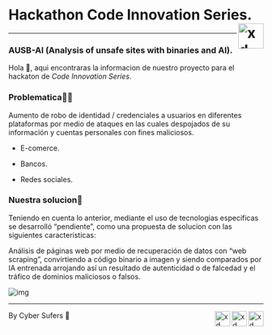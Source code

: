 
<p> 
<h1> Hackathon Code Innovation Series.<img align="right" alt="xd" width="50" src="https://i.giphy.com/media/du3J3cXyzhj75IOgvA/200.webp" /> </h1>
</p>

---
### AUSB-AI (Analysis of unsafe sites with binaries and AI). 

Hola 🙂, aqui encontraras la informacion de nuestro proyecto para el hackaton de _Code Innovation Series_.

### Problematica😵‍💫

Aumento de robo de identidad / credenciales a usuarios en diferentes plataformas por medio de ataques  en las cuales despojados de su información y cuentas personales con fines maliciosos. 

- E-comerce. 

- Bancos. 

- Redes sociales. 

### Nuestra solucion🚀

Teniendo en cuenta lo anterior, mediante el uso de tecnologias especificas se desarrolló  “pendiente”, como una propuesta de solucion con las siguientes caracteristicas: 

Análisis de páginas web por medio de recuperación de datos con “web scraping”, convirtiendo a código binario a imagen y siendo comparados por IA entrenada arrojando así un resultado de autenticidad o de falcedad y el  tráfico de dominios maliciosos o falsos.

![img](https://media2.giphy.com/media/077i6AULCXc0FKTj9s/giphy.gif?cid=ecf05e4776h4gkkoz6jgcwam975u6dj5ac0xg3ejuzvyldrd&rid=giphy.gif&ct=g)

---

<p> 
By Cyber Sufers 🌊<img align="right" alt="xd" width="30" src="https://media4.giphy.com/media/pVoPlDp9OGwwdsAnZK/giphy.gif?cid=ecf05e47yj1qt2lnn7tkiv6lur3quuul5hrp5rmoq240alco&rid=giphy.gif&ct=s" /><img align="right" alt="xd" width="30" src="https://media4.giphy.com/media/pVoPlDp9OGwwdsAnZK/giphy.gif?cid=ecf05e47yj1qt2lnn7tkiv6lur3quuul5hrp5rmoq240alco&rid=giphy.gif&ct=s" /><img align="right" alt="xd" width="30" src="https://media4.giphy.com/media/pVoPlDp9OGwwdsAnZK/giphy.gif?cid=ecf05e47yj1qt2lnn7tkiv6lur3quuul5hrp5rmoq240alco&rid=giphy.gif&ct=s" />
</p>